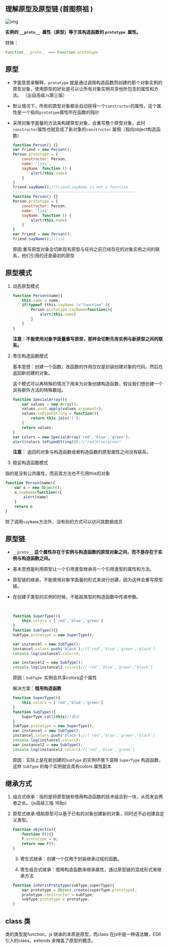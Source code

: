 ##  理解原型及原型链 (首图祭祖 )

![img](https://user-gold-cdn.xitu.io/2019/2/24/1691fc878b9beefa?imageView2/0/w/1280/h/960/format/webp/ignore-error/1)

**实例的 `__proto__ `属性（原型）等于其构造函数的 `prototype `属性。**

特殊：

```js
Function.__proto__ === Function.prototype
```



## 原型

* 字面意思来解释，`prototype` 就是通过调用构造函数而创建的那个对象实例的原型对象，使用原型的好处是可以让所有对象实例共享他所包含的属性和方法。 （出自高级`Js`第三版）

* 默认情况下，所有的原型对象都会自动获得一个`constructor`的属性，这个属性是一个指向`prototype`属性所在函数的指针

* 采用对象字面量的方法来构建原型对象，会重写整个原型对象，此时`constructor`属性也就变成了新对象的`constructor` 属相（指向object构造函数）

  ```js
  function Person() {}
  var friend = new Person();
  Person.prototype = {
      constructor: Person,
      name: 'lisi',
      sayName: function () {
          alert(this.name)
      }
  }
  friend.sayName();//friend.sayName is not a function
  ------------------------------------------------------
  function Person() {}
  Person.prototype = {
      constructor: Person,
      name: 'lisi',
      sayName: function () {
          alert(this.name)
      }
  }
  var friend = new Person();
  friend.sayName();//lisi
  ```

  原因:重写原型对象会切断现有原型与任何之前已经存在的对象实例之间的联系，他们引用的还是最初的原型

## 原型模式

1. 动态原型模式

   ```js
   function Person(name){
       this.name = name;
       if(typeof tthis.sayName !="function" ){
           Person.prototype.sayName=function(){
               alert(this.name)
           }
       }
   }
   ```

   **注意：不能使用对象字面量重写原型，那样会切断先有实例与新原型之间的联系。**

2. 寄生构造函数模式

   基本思想：创建一个函数，改函数的作用仅仅是封装创建对象的代码，然后在返回新创建的对象。

   这个模式可以再特殊的情况下用来为对象创建构造函数，假设我们想创建一个具有额外方法的特殊数组。

   ```js
   function SpecialArray(){
       var values = new Array();
       values.push.apply(values.arguments);
       values.toPipedString = function(){
           return this.join('|');
       }
       return values;
   }
   var colors = new SpecialArray('red','blue','green');
   alert(colors.toPipedString());//"red|blue|green"
   ```

   **注意：** 返回的对象与构造函数或者构造函数的原型属性之间没有联系。

3.  稳妥构造函数模式

   指的是没有公共属性，而且其方法也不引用this的对象

   ```js
   function Person(name){
       var o = new Object();
       o.sayName=function(){
           alert(name)
       }
       return o
   }
   ```

   除了调用`sayName`方法外，没有别的方式可以访问其数据成员

## 原型链

* `__proto__` **这个属性存在于实例与构造函数的原型对象之间，而不是存在于实例与构造函数之间。**

* 基本思想是利用原型让一个引用类型继承另一个引用类型的属性和方法。

* 原型链的继承，不能使用对象字面量的形式来进行创建，因为这样会重写原型链。

* 在创建子类型的实例的时候，不能超类型的构造函数中传递参数。

  ​	

  ```js
  function SuperType(){
      this.colors = ['red','blue','green']
  }
  function SubType(){}
  SubType.prototype = new SuperType();
  
  var instancel = new SubType();
  instancel.colors.push('black');//['red','blue','green','black']
  console.log(instancel.colors);
  
  var instancel2 = new SubType();
  console.log(instancel2.colors)//['red','blue','green','black']
  ```

  原因：`SubType `实例会共享colors这个属性

  解决方案：**借用构造函数**

  ```js
  function SuperType(){
      this.colors = ['red','blue','green']
  }
  function SubType(){
      SuperType.call(this)//重点
  }
  SubType.prototype = new SuperType();
  var instancel = new SubType();
  instancel.colors.push('black');//['red','blue','green','black']
  console.log(instancel.colors);
  var instancel2 = new SubType();
  console.log(instancel2.colors)//['red','blue','green']
  ```

  原因：实际上是在新创建的`SubType` 的实例环境下调用 `SuperType` 构造函数，这样 `SubType` 的每个实例就会具有colors 属性副本​	

## 继承方式

 1. 组合式继承：指的是将原型链和借用构造函数的技术组合到一块，从而发会两者之长。（js高级三版 168p）

 2. 原型式继承:借助原型可以基于已有的对象创建新的对象，同时还不必创建自定义类型。

    ```js
    function object(o){
        function F(){}
        F.prototype = o;
        return new F();
    }
    ```

	3. 寄生式继承：创建一个仅用于封装继承过程的函数。

	4.  寄生组合式继承：借用构造函数来继承属性，通过原型链的混成形式来继承方法

    ```js
    function inheritPrototype(subType,superType){
        var prototype = Object.create(superType.prototype);
        prototype.constructor = subType;
        subType.prototype = prototype;
    }
    ```

    

## class 类

类的类型是function，js 继承的本质是原型，而class 在js中是一种语法糖，ES6 引入的class，extends 来掩盖了原型的概念。

